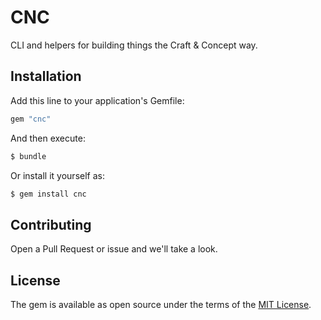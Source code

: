 # CNC

CLI and helpers for building things the Craft & Concept way.

## Installation

Add this line to your application's Gemfile:

```ruby
gem "cnc"
```

And then execute:

```bash
$ bundle
```

Or install it yourself as:

```bash
$ gem install cnc
```

## Contributing

Open a Pull Request or issue and we'll take a look.

## License

The gem is available as open source under the terms of the
[MIT License](https://opensource.org/licenses/MIT).
